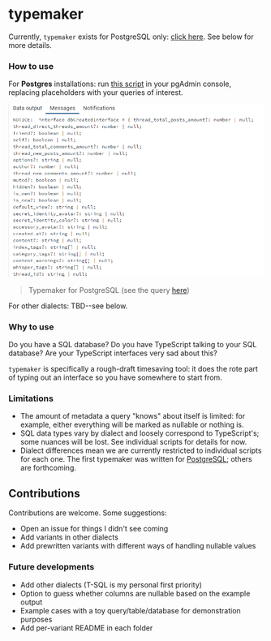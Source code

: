 # typemaker

Currently, `typemaker` exists for PostgreSQL only: [click here](./PostgreSQL/). See below for more details.

### How to use
For **Postgres** installations: run [this script](./PostgreSQL/typemaker.pgsql) in your pgAdmin console, replacing placeholders with your queries of interest. 

![Example output for the first version of typemaker as rendered by the pgAdmin console.](./metadata/pgsql_example_screenshot.png)
> Typemaker for PostgreSQL (see the query [here](./PostgreSQL/typemaker%20test.pgsql))

For other dialects: TBD--see below.

### Why to use
Do you have a SQL database? Do you have TypeScript talking to your SQL database? Are your TypeScript interfaces very sad about this?

`typemaker` is specifically a rough-draft timesaving tool: it does the rote part of typing out an interface so you have somewhere to start from.

### Limitations
- The amount of metadata a query "knows" about itself is limited: for example, either everything will be marked as nullable or nothing is.
- SQL data types vary by dialect and loosely correspond to TypeScript's; some nuances will be lost. See individual scripts for details for now.
- Dialect differences mean we are currently restricted to individual scripts for each one. The first typemaker was written for [PostgreSQL](./PostgreSQL/); others are forthcoming.

## Contributions
Contributions are welcome. Some suggestions:
- Open an issue for things I didn't see coming
- Add variants in other dialects
- Add prewritten variants with different ways of handling nullable values

### Future developments
- Add other dialects (T-SQL is my personal first priority)
- Option to guess whether columns are nullable based on the example output
- Example cases with a toy query/table/database for demonstration purposes
- Add per-variant README in each folder